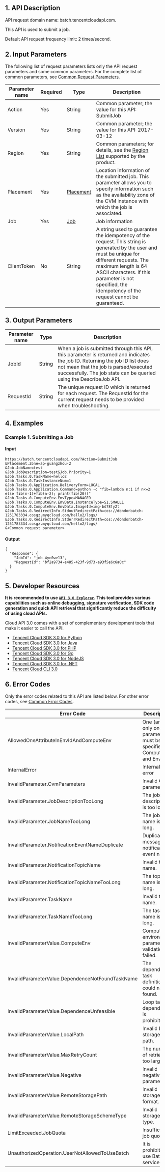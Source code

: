 ## 1. API Description

API request domain name: batch.tencentcloudapi.com.

This API is used to submit a job.

Default API request frequency limit: 2 times/second.


## 2. Input Parameters

The following list of request parameters lists only the API request parameters and some common parameters. For the complete list of common parameters, see [Common Request Parameters](/document/api/599/30473).

| Parameter name | Required | Type | Description |
|---------|---------|---------|---------|
| Action | Yes | String | Common parameter; the value for this API: SubmitJob |
| Version | Yes | String | Common parameter; the value for this API: 2017-03-12 |
| Region | Yes | String | Common parameters; for details, see the [Region List](/document/api/599/30473#.E5.9C.B0.E5.9F.9F.E5.88.97.E8.A1.A8) supported by the product. |
| Placement | Yes | [Placement](/document/api/599/30482#Placement) | Location information of the submitted job. This parameter allows you to specify information such as the availability zone of the CVM instance with which the job is associated. |
| Job | Yes | [Job](/document/api/599/30482#Job) | Job information |
| ClientToken | No | String | A string used to guarantee the idempotency of the request. This string is generated by the user and must be unique for different requests. The maximum length is 64 ASCII characters. If this parameter is not specified, the idempotency of the request cannot be guaranteed. |

## 3. Output Parameters

| Parameter name | Type | Description |
|---------|---------|---------|
| JobId | String | When a job is submitted through this API, this parameter is returned and indicates the job ID. Returning the job ID list does not mean that the job is parsed/executed successfully. The job state can be queried using the DescribeJob API. |
| RequestId | String | The unique request ID which is returned for each request. The RequestId for the current request needs to be provided when troubleshooting. |

## 4. Examples

### Example 1. Submitting a Job

#### Input

```
https://batch.tencentcloudapi.com/?Action=SubmitJob
&Placement.Zone=ap-guangzhou-2
&Job.JobName=test
&Job.JobDescription=test&Job.Priority=1
&Job.Tasks.0.TaskName=hello2
&Job.Tasks.0.TaskInstanceNum=1
&Job.Tasks.0.Application.DeliveryForm=LOCAL
&Job.Tasks.0.Application.Command=python -c "fib=lambda n:1 if n<=2 else fib(n-1)+fib(n-2); print(fib(20))"
&Job.Tasks.0.ComputeEnv.EnvType=MANAGED
&Job.Tasks.0.ComputeEnv.EnvData.InstanceType=S1.SMALL1
&Job.Tasks.0.ComputeEnv.EnvData.ImageId=img-bd78fy2t
&Job.Tasks.0.RedirectInfo.StdoutRedirectPath=cos://dondonbatch-1251783334.cosgz.myqcloud.com/hello2/logs/
&Job.Tasks.0.RedirectInfo.StderrRedirectPath=cos://dondonbatch-1251783334.cosgz.myqcloud.com/hello2/logs/
&<Common request parameter>
```

#### Output

```
{
  "Response": {
    "JobId": "job-4yn0we13",
    "RequestId": "bf2a9734-e485-423f-9d73-a93f5e6c6a0c"
  }
}
```

## 5. Developer Resources

**It is recommended to use [`API 3.0 Explorer`](https://console.cloud.tencent.com/api/explorer). This tool provides various capabilities such as online debugging, signature verification, SDK code generation and quick API retrieval that significantly reduce the difficulty of using cloud APIs.**

Cloud API 3.0 comes with a set of complementary development tools that make it easier to call the API.

* [Tencent Cloud SDK 3.0 for Python](https://github.com/TencentCloud/tencentcloud-sdk-python)
* [Tencent Cloud SDK 3.0 for Java](https://github.com/TencentCloud/tencentcloud-sdk-java)
* [Tencent Cloud SDK 3.0 for PHP](https://github.com/TencentCloud/tencentcloud-sdk-php)
* [Tencent Cloud SDK 3.0 for Go](https://github.com/TencentCloud/tencentcloud-sdk-go)
* [Tencent Cloud SDK 3.0 for NodeJS](https://github.com/TencentCloud/tencentcloud-sdk-nodejs)
* [Tencent Cloud SDK 3.0 for .NET](https://github.com/TencentCloud/tencentcloud-sdk-dotnet)
* [Tencent Cloud CLI 3.0](https://cloud.tencent.com/document/product/440/6176)

## 6. Error Codes

Only the error codes related to this API are listed below. For other error codes, see [Common Error Codes](/document/api/599/30479#.E5.85.AC.E5.85.B1.E9.94.99.E8.AF.AF.E7.A0.81).

| Error Code | Description |
|---------|---------|
| AllowedOneAttributeInEnvIdAndComputeEnv | One (and only one) parameter must be specified for ComputeEnv and EnvId. |
| InternalError | Internal error |
| InvalidParameter.CvmParameters | Invalid CVM parameter. |
| InvalidParameter.JobDescriptionTooLong | The job description is too long. |
| InvalidParameter.JobNameTooLong | The job name is too long. |
| InvalidParameter.NotificationEventNameDuplicate | Duplicate message notification event name. |
| InvalidParameter.NotificationTopicName | Invalid topic name. |
| InvalidParameter.NotificationTopicNameTooLong | The topic name is too long. |
| InvalidParameter.TaskName | Invalid task name. |
| InvalidParameter.TaskNameTooLong | The task name is too long. |
| InvalidParameterValue.ComputeEnv | Compute environment parameter validation failed. |
| InvalidParameterValue.DependenceNotFoundTaskName | The dependent task definition could not be found. |
| InvalidParameterValue.DependenceUnfeasible | Loop task dependency is prohibited. |
| InvalidParameterValue.LocalPath | Invalid local storage path. |
| InvalidParameterValue.MaxRetryCount | The number of retries is too large. |
| InvalidParameterValue.Negative | Invalid negative parameter. |
| InvalidParameterValue.RemoteStoragePath | Invalid storage path format. |
| InvalidParameterValue.RemoteStorageSchemeType | Invalid storage type. |
| LimitExceeded.JobQuota | Insufficient job quota. |
| UnauthorizedOperation.UserNotAllowedToUseBatch | It is prohibited to use Batch service. |

